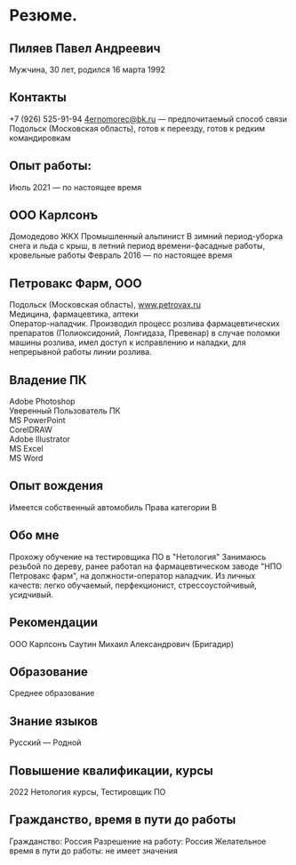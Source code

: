 # Резюме.

## Пиляев Павел Андреевич
Мужчина, 30 лет, родился 16 марта 1992

## Контакты
 +7 (926) 525-91-94
4ernomorec@bk.ru — предпочитаемый способ связи
Подольск (Московская область), готов к переезду, готов к редким командировкам

## Опыт работы:
Июль 2021 — по настоящее время
## ООО Карлсонъ
Домодедово
ЖКХ
Промышленный альпинист
В зимний период-уборка снега и льда с крыш, в летний период времени-фасадные работы, кровельные работы
Февраль 2016 — по настоящее время

## Петровакс Фарм, ООО
Подольск (Московская область), www.petrovax.ru  
Медицина, фармацевтика, аптеки  
Оператор-наладчик.
Производил процесс розлива фармацевтических препаратов (Полиоксидоний, Лонгидаза, Превенар) в случае поломки машины розлива, имел доступ к исправлению и наладки, для непрерывной работы линии розлива.

## Владение ПК
Adobe Photoshop  
Уверенный Пользователь ПК  
MS PowerPoint  
CorelDRAW  
Adobe Illustrator  
MS Excel  
MS Word  

## Опыт вождения
Имеется собственный автомобиль
Права категории B

## Обо мне
Прохожу обучение на тестировщика ПО в "Нетология" Занимаюсь резьбой по дереву, ранее работал на фармацевтическом заводе "НПО Петровакс фарм", на должности-оператор наладчик.
Из личных качеств: легко обучаемый, перфекционист, стрессоустойчивый, усидчивый.

## Рекомендации

ООО Карлсонъ
Саутин Михаил Александрович (Бригадир) 

## Образование
Среднее образование

## Знание языков
Русский — Родной

## Повышение квалификации, курсы
2022
Нетология
курсы, Тестировщик ПО

## Гражданство, время в пути до работы
Гражданство: Россия
Разрешение на работу: Россия
Желательное время в пути до работы: не имеет значения

